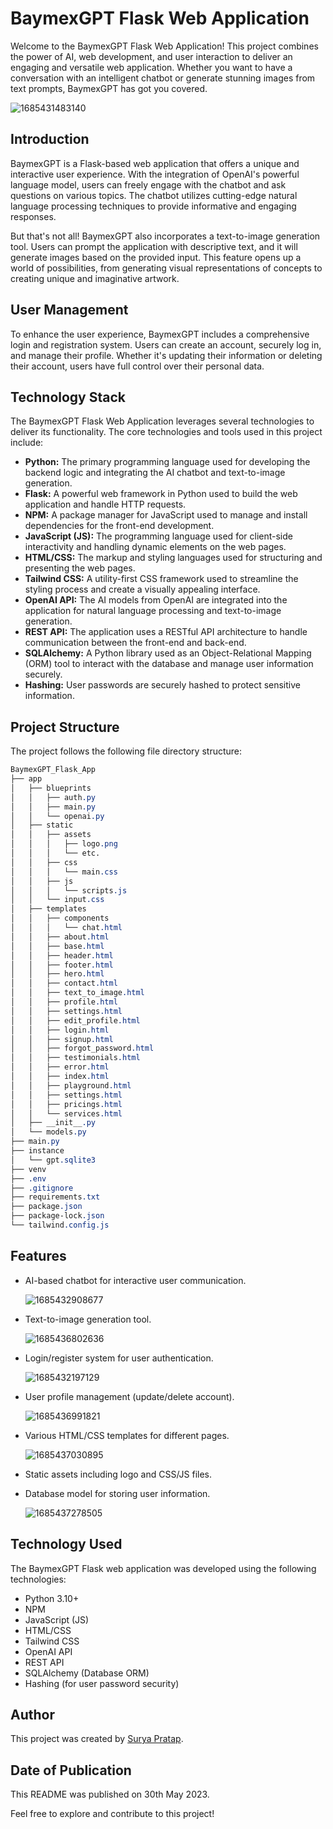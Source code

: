 # ****BaymexGPT Flask Web Application****

Welcome to the BaymexGPT Flask Web Application! This project combines the power of AI, web development, and user interaction to deliver an engaging and versatile web application. Whether you want to have a conversation with an intelligent chatbot or generate stunning images from text prompts, BaymexGPT has got you covered.

![1685431483140](image/README/1685431483140.png)

## Introduction

BaymexGPT is a Flask-based web application that offers a unique and interactive user experience. With the integration of OpenAI's powerful language model, users can freely engage with the chatbot and ask questions on various topics. The chatbot utilizes cutting-edge natural language processing techniques to provide informative and engaging responses.

But that's not all! BaymexGPT also incorporates a text-to-image generation tool. Users can prompt the application with descriptive text, and it will generate images based on the provided input. This feature opens up a world of possibilities, from generating visual representations of concepts to creating unique and imaginative artwork.

## User Management

To enhance the user experience, BaymexGPT includes a comprehensive login and registration system. Users can create an account, securely log in, and manage their profile. Whether it's updating their information or deleting their account, users have full control over their personal data.

## Technology Stack

The BaymexGPT Flask Web Application leverages several technologies to deliver its functionality. The core technologies and tools used in this project include:

* **Python:** The primary programming language used for developing the backend logic and integrating the AI chatbot and text-to-image generation.
* **Flask:** A powerful web framework in Python used to build the web application and handle HTTP requests.
* **NPM:** A package manager for JavaScript used to manage and install dependencies for the front-end development.
* **JavaScript (JS):** The programming language used for client-side interactivity and handling dynamic elements on the web pages.
* **HTML/CSS:** The markup and styling languages used for structuring and presenting the web pages.
* **Tailwind CSS:** A utility-first CSS framework used to streamline the styling process and create a visually appealing interface.
* **OpenAI API:** The AI models from OpenAI are integrated into the application for natural language processing and text-to-image generation.
* **REST API:** The application uses a RESTful API architecture to handle communication between the front-end and back-end.
* **SQLAlchemy:** A Python library used as an Object-Relational Mapping (ORM) tool to interact with the database and manage user information securely.
* **Hashing:** User passwords are securely hashed to protect sensitive information.

## Project Structure

The project follows the following file directory structure:

```css
BaymexGPT_Flask_App
├── app
│   ├── blueprints
│   │   ├── auth.py
│   │   ├── main.py
│   │   └── openai.py
│   ├── static
│   │   ├── assets
│   │   │   ├── logo.png
│   │   │   └── etc.
│   │   ├── css
│   │   │   └── main.css
│   │   ├── js
│   │   │   └── scripts.js
│   │   └── input.css
│   ├── templates
│   │   ├── components
│   │   │   └── chat.html
│   │   ├── about.html
│   │   ├── base.html
│   │   ├── header.html
│   │   ├── footer.html
│   │   ├── hero.html
│   │   ├── contact.html
│   │   ├── text_to_image.html
│   │   ├── profile.html
│   │   ├── settings.html
│   │   ├── edit_profile.html
│   │   ├── login.html
│   │   ├── signup.html
│   │   ├── forgot_password.html
│   │   ├── testimonials.html
│   │   ├── error.html
│   │   ├── index.html
│   │   ├── playground.html
│   │   ├── settings.html
│   │   ├── pricings.html
│   │   └── services.html
│   ├── __init__.py
│   └── models.py
├── main.py
├── instance
│   └── gpt.sqlite3
├── venv
├── .env
├── .gitignore
├── requirements.txt
├── package.json
├── package-lock.json
└── tailwind.config.js
```

## Features

* AI-based chatbot for interactive user communication.

  ![1685432908677](image/README/1685432908677.png)
* Text-to-image generation tool.

  ![1685436802636](image/README/1685436802636.png)
* Login/register system for user authentication.

  ![1685432197129](image/README/1685432197129.png)
* User profile management (update/delete account).

  ![1685436991821](image/README/1685436991821.png)
* Various HTML/CSS templates for different pages.

  ![1685437030895](image/README/1685437030895.png)
* Static assets including logo and CSS/JS files.
* Database model for storing user information.

  ![1685437278505](image/README/1685437278505.png)

## Technology Used

The BaymexGPT Flask web application was developed using the following technologies:

* Python 3.10+
* NPM
* JavaScript (JS)
* HTML/CSS
* Tailwind CSS
* OpenAI API
* REST API
* SQLAlchemy (Database ORM)
* Hashing (for user password security)

## Author

This project was created by [Surya Pratap](https://github.com/SP85691/BaymexGPT_Flask_App).

## Date of Publication

This README was published on 30th May 2023.

Feel free to explore and contribute to this project!
